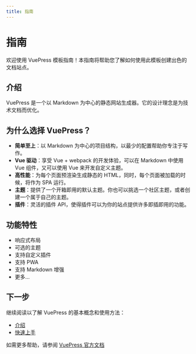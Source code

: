 ```yaml
---
title: 指南
---
```


# 指南

欢迎使用 VuePress 模板指南！本指南将帮助您了解如何使用此模板创建出色的文档站点。

## 介绍

VuePress 是一个以 Markdown 为中心的静态网站生成器。它的设计理念是为技术文档而优化。

## 为什么选择 VuePress？

- **简单至上**：以 Markdown 为中心的项目结构，以最少的配置帮助你专注于写作。
- **Vue 驱动**：享受 Vue + webpack 的开发体验，可以在 Markdown 中使用 Vue 组件，又可以使用 Vue 来开发自定义主题。
- **高性能**：为每个页面预渲染生成静态的 HTML，同时，每个页面被加载的时候，将作为 SPA 运行。
- **主题**：提供了一个开箱即用的默认主题。你也可以挑选一个社区主题，或者创建一个属于自己的主题。
- **插件**：灵活的插件 API，使得插件可以为你的站点提供许多即插即用的功能。

## 功能特性

- 响应式布局
- 可选的主题
- 支持自定义插件
- 支持 PWA
- 支持 Markdown 增强
- 更多...

## 下一步

继续阅读以了解 VuePress 的基本概念和使用方法：

- [介绍](./introduction.md)
- [快速上手](./getting-started.md)

如需更多帮助，请参阅 [VuePress 官方文档](https://v2.vuepress.vuejs.org/zh/) 
